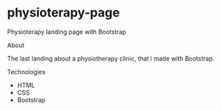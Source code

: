 # physioterapy-page
Physioterapy landing page with Bootstrap


About


The last landing about a physiotherapy 
clinic, that i made with Bootstrap.


Technologies
- HTML
- CSS
- Bootstrap
